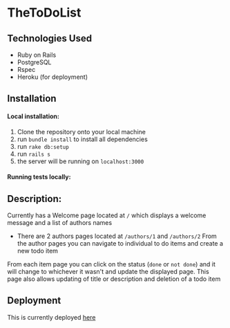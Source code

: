 # TheToDoList

## Technologies Used
* Ruby on Rails
* PostgreSQL
* Rspec
* Heroku (for deployment)

## Installation

#### Local installation:
1. Clone the repository onto your local machine
2. run ```bundle install``` to install all dependencies
3. run ```rake db:setup```
4. run ```rails s```
5. the server will be running on ```localhost:3000```
#### Running tests locally:

## Description:
Currently has a Welcome page located at `/` which displays a welcome message and a list of authors names
- There are 2 authors pages located at  `/authors/1` and `/authors/2`
From the author pages you can navigate to individual to do items and create a new todo item

From each item page you can click on the status (`done` or `not done`) and it will change to whichever it wasn't and update the displayed page. This page also allows updating of title or description and deletion of a todo item

## Deployment
This is currently deployed [here](https://todos-kansas-271828.herokuapp.com/)
